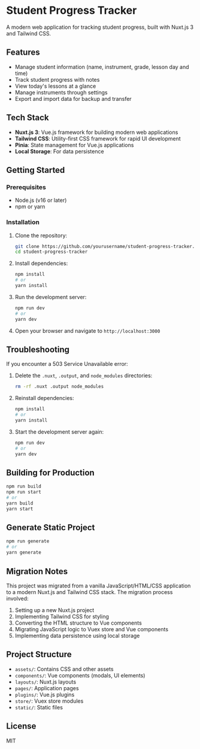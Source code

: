 # Student Progress Tracker

A modern web application for tracking student progress, built with Nuxt.js 3 and Tailwind CSS.

## Features

- Manage student information (name, instrument, grade, lesson day and time)
- Track student progress with notes
- View today's lessons at a glance
- Manage instruments through settings
- Export and import data for backup and transfer

## Tech Stack

- **Nuxt.js 3**: Vue.js framework for building modern web applications
- **Tailwind CSS**: Utility-first CSS framework for rapid UI development
- **Pinia**: State management for Vue.js applications
- **Local Storage**: For data persistence

## Getting Started

### Prerequisites

- Node.js (v16 or later)
- npm or yarn

### Installation

1. Clone the repository:
   ```bash
   git clone https://github.com/yourusername/student-progress-tracker.git
   cd student-progress-tracker
   ```

2. Install dependencies:
   ```bash
   npm install
   # or
   yarn install
   ```

3. Run the development server:
   ```bash
   npm run dev
   # or
   yarn dev
   ```

4. Open your browser and navigate to `http://localhost:3000`

## Troubleshooting

If you encounter a 503 Service Unavailable error:

1. Delete the `.nuxt`, `.output`, and `node_modules` directories:
   ```bash
   rm -rf .nuxt .output node_modules
   ```

2. Reinstall dependencies:
   ```bash
   npm install
   # or
   yarn install
   ```

3. Start the development server again:
   ```bash
   npm run dev
   # or
   yarn dev
   ```

## Building for Production

```bash
npm run build
npm run start
# or
yarn build
yarn start
```

## Generate Static Project

```bash
npm run generate
# or
yarn generate
```

## Migration Notes

This project was migrated from a vanilla JavaScript/HTML/CSS application to a modern Nuxt.js and Tailwind CSS stack. The migration process involved:

1. Setting up a new Nuxt.js project
2. Implementing Tailwind CSS for styling
3. Converting the HTML structure to Vue components
4. Migrating JavaScript logic to Vuex store and Vue components
5. Implementing data persistence using local storage

## Project Structure

- `assets/`: Contains CSS and other assets
- `components/`: Vue components (modals, UI elements)
- `layouts/`: Nuxt.js layouts
- `pages/`: Application pages
- `plugins/`: Vue.js plugins
- `store/`: Vuex store modules
- `static/`: Static files

## License

MIT 